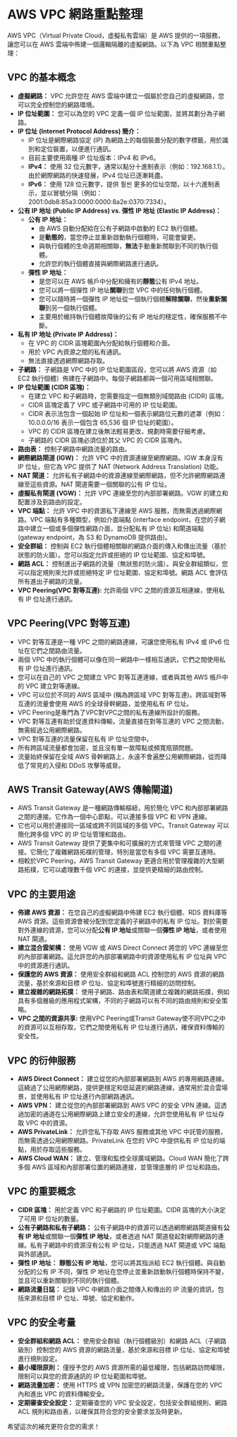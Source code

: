 # AWS VPC 網路重點整理

AWS VPC（Virtual Private Cloud，虛擬私有雲端）是 AWS 提供的一項服務，讓您可以在 AWS 雲端中佈建一個邏輯隔離的虛擬網路。以下為 VPC 相關重點整理：

## VPC 的基本概念

* **虛擬網路：** VPC 允許您在 AWS 雲端中建立一個屬於您自己的虛擬網路，您可以完全控制您的網路環境。
* **IP 位址範圍：** 您可以為您的 VPC 定義一個 IP 位址範圍，並將其劃分為子網路。
* **IP 位址 (Internet Protocol Address) 簡介：**
    * IP 位址是網際網路協定 (IP) 為網路上的每個裝置分配的數字標籤，用於識別和定位裝置，以便進行通訊。
    * 目前主要使用兩種 IP 位址版本：IPv4 和 IPv6。
    * **IPv4：** 使用 32 位元數字，通常以點分十進制表示（例如：192.168.1.1）。由於網際網路的快速發展，IPv4 位址已逐漸耗盡。
    * **IPv6：** 使用 128 位元數字，提供 훨씬 更多的位址空間，以十六進制表示，並以冒號分隔（例如：2001:0db8:85a3:0000:0000:8a2e:0370:7334）。
* **公有 IP 地址 (Public IP Address) vs. 彈性 IP 地址 (Elastic IP Address)：**
    * **公有 IP 地址：**
        * 由 AWS 自動分配給在公有子網路中啟動的 EC2 執行個體。
        * 是**動態的**，當您停止並重新啟動執行個體時，可能會變更。
        * 與執行個體的生命週期相關聯，**無法**手動重新關聯到不同的執行個體。
        * 允許您的執行個體直接與網際網路進行通訊。
    * **彈性 IP 地址：**
        * 是您可以在 AWS 帳戶中分配和擁有的**靜態**公有 IPv4 地址。
        * 您可以將一個彈性 IP 地址**關聯**到您 VPC 中的任何執行個體。
        * 您可以隨時將一個彈性 IP 地址從一個執行個體**解除關聯**，然後**重新關聯**到另一個執行個體。
        * 主要用於維持執行個體故障後的公有 IP 地址的穩定性，確保服務不中斷。
* **私有 IP 地址 (Private IP Address)：**
    * 在 VPC 的 CIDR 區塊範圍內分配給執行個體和介面。
    * 用於 VPC 內資源之間的私有通訊。
    * 無法直接透過網際網路存取。
* **子網路：** 子網路是 VPC 中的 IP 位址範圍區段，您可以將 AWS 資源（如 EC2 執行個體）佈建在子網路中。每個子網路都與一個可用區域相關聯。
* **IP 位址範圍 (CIDR 區塊)：**
    * 在建立 VPC 和子網路時，您需要指定一個無類別域間路由 (CIDR) 區塊。
    * CIDR 區塊定義了 VPC 或子網路中可用的 IP 位址範圍。
    * CIDR 表示法包含一個起始 IP 位址和一個表示網路位元數的遮罩（例如：10.0.0.0/16 表示一個包含 65,536 個 IP 位址的範圍）。
    * VPC 的 CIDR 區塊在建立後無法輕易更改，規劃時需要仔細考慮。
    * 子網路的 CIDR 區塊必須位於其父 VPC 的 CIDR 區塊內。
* **路由表：** 控制子網路中網路流量的路由。
* **網際網路閘道 (IGW)：** 允許 VPC 中的資源連線至網際網路。IGW 本身沒有 IP 位址，但它為 VPC 提供了 NAT (Network Address Translation) 功能。
* **NAT 閘道：** 允許私有子網路中的資源連線至網際網路，但不允許網際網路連線至這些資源。NAT 閘道需要一個關聯的公有 IP 位址。
* **虛擬私有閘道 (VGW)：** 允許 VPC 連線至您的內部部署網路。VGW 的建立和配置涉及到路由的設定。
* **VPC 端點：** 允許 VPC 中的資源私下連線至 AWS 服務，而無需透過網際網路。VPC 端點有多種類型，例如介面端點 (interface endpoint，在您的子網路中建立一個或多個彈性網路介面，並分配私有 IP 位址) 和閘道端點 (gateway endpoint，為 S3 和 DynamoDB 提供路由)。
* **安全群組：** 控制與 EC2 執行個體相關聯的網路介面的傳入和傳出流量（基於狀態的防火牆）。您可以指定允許或拒絕的 IP 位址範圍、協定和埠號。
* **網路 ACL：** 控制進出子網路的流量（無狀態的防火牆）。與安全群組類似，您可以指定規則來允許或拒絕特定 IP 位址範圍、協定和埠號。網路 ACL 會評估所有進出子網路的流量。
* **VPC Peering(VPC 對等互連):** 允許兩個 VPC 之間的資源互相連線，使用私有 IP 位址進行通訊。

## VPC Peering(VPC 對等互連)

* VPC 對等互連是一種 VPC 之間的網路連線，可讓您使用私有 IPv4 或 IPv6 位址在它們之間路由流量。
* 兩個 VPC 中的執行個體可以像在同一網路中一樣相互通訊，它們之間使用私有 IP 位址進行通訊。
* 您可以在自己的 VPC 之間建立 VPC 對等互連連線，或者與其他 AWS 帳戶中的 VPC 建立對等連線。
* VPC 可以位於不同的 AWS 區域中 (稱為跨區域 VPC 對等互連)。跨區域對等互連的流量會使用 AWS 的全球骨幹網路，並使用私有 IP 位址。
* VPC Peering是專門為了VPC對VPC之間的私有連線所設計的服務。
* VPC 對等互連有助於促進資料傳輸，流量直接在對等互連的 VPC 之間流動，無需經過公用網際網路。
* VPC 對等互連的流量保留在私有 IP 位址空間中。
* 所有跨區域流量都會加密，並且沒有單一故障點或頻寬瓶頸問題。
* 流量始終保留在全域 AWS 骨幹網路上，永遠不會遍歷公用網際網路，從而降低了常見的入侵和 DDoS 攻擊等威脅。

## AWS Transit Gateway(AWS 傳輸閘道)

* AWS Transit Gateway 是一種網路傳輸樞紐，用於簡化 VPC 和內部部署網路之間的連接。它作為一個中心節點，可以連接多個 VPC 和 VPN 連線。
* 它也可以用於連接同一區域或跨不同區域的多個 VPC。Transit Gateway 可以簡化跨多個 VPC 的 IP 位址管理和路由。
* AWS Transit Gateway 提供了更集中和可擴展的方式來管理 VPC 之間的連接。它簡化了複雜網路拓樸的管理，特別是當您有多個 VPC 需要互連時。
* 相較於VPC Peering，AWS Transit Gateway 更適合用於管理複雜的大型網路拓樸，它可以處理數千個 VPC 的連接，並提供更精細的路由控制。

## VPC 的主要用途

* **佈建 AWS 資源：** 在您自己的虛擬網路中佈建 EC2 執行個體、RDS 資料庫等 AWS 資源。這些資源會被分配到您定義的子網路中的私有 IP 位址。對於需要對外連線的資源，您可以分配**公有 IP 地址**或關聯一個**彈性 IP 地址**，或者使用 NAT 閘道。
* **建立混合雲架構：** 使用 VGW 或 AWS Direct Connect 將您的 VPC 連線至您的內部部署網路。這允許您的內部部署網路中的資源使用私有 IP 位址與 VPC 中的資源進行通訊。
* **保護您的 AWS 資源：** 使用安全群組和網路 ACL 控制您的 AWS 資源的網路流量，基於來源和目標 IP 位址、協定和埠號進行精細的訪問控制。
* **建立複雜的網路拓撲：** 使用子網路、路由表和閘道建立複雜的網路拓撲，例如具有多個層級的應用程式架構，不同的子網路可以有不同的路由規則和安全策略。
* **VPC 之間的資源共享:** 使用VPC Peering或Transit Gateway使不同VPC之中的資源可以互相存取，它們之間使用私有 IP 位址進行通訊，確保資料傳輸的安全性。

## VPC 的衍伸服務

* **AWS Direct Connect：** 建立從您的內部部署網路到 AWS 的專用網路連線。這繞過了公用網際網路，提供更穩定和低延遲的網路連線，通常用於混合雲場景，並使用私有 IP 位址進行內部網路通訊。
* **AWS VPN：** 建立從您的內部部署網路到 AWS VPC 的安全 VPN 連線。這透過加密的通道在公用網際網路上建立安全的連線，允許您使用私有 IP 位址存取 VPC 中的資源。
* **AWS PrivateLink：** 允許您私下存取 AWS 服務或其他 VPC 中託管的服務，而無需透過公用網際網路。PrivateLink 在您的 VPC 中提供私有 IP 位址的端點，用於存取這些服務。
* **AWS Cloud WAN：** 建立、管理和監控全球廣域網路。Cloud WAN 簡化了跨多個 AWS 區域和內部部署位置的網路連接，並管理底層的 IP 位址和路由。

## VPC 的重要概念

* **CIDR 區塊：** 用於定義 VPC 和子網路的 IP 位址範圍。CIDR 區塊的大小決定了可用 IP 位址的數量。
* **公有子網路和私有子網路：** 公有子網路中的資源可以透過網際網路閘道擁有**公有 IP 地址**或關聯一個**彈性 IP 地址**，或者透過 NAT 閘道發起對網際網路的連線。私有子網路中的資源沒有公有 IP 位址，只能透過 NAT 閘道或 VPC 端點與外部通訊。
* **彈性 IP 地址：** **靜態公有 IP 地址**，您可以將其指派給 EC2 執行個體。與自動分配的公有 IP 不同，彈性 IP 地址在您停止並重新啟動執行個體時保持不變，並且可以重新關聯到不同的執行個體。
* **網路流量日誌：** 記錄 VPC 中網路介面之間傳入和傳出的 IP 流量的資訊，包括來源和目標 IP 位址、埠號、協定和動作。

## VPC 的安全考量

* **安全群組和網路 ACL：** 使用安全群組（執行個體級別）和網路 ACL（子網路級別）控制您的 AWS 資源的網路流量，基於來源和目標 IP 位址、協定和埠號進行規則設定。
* **最小權限原則：** 僅授予您的 AWS 資源所需的最低權限，包括網路訪問權限，限制可以與您的資源通訊的 IP 位址範圍和埠號。
* **網路流量加密：** 使用 HTTPS 或 VPN 加密您的網路流量，保護在您的 VPC 內和進出 VPC 的資料傳輸安全。
* **定期審查安全設定：** 定期審查您的 VPC 安全設定，包括安全群組規則、網路 ACL 規則和路由表，以確保其符合您的安全要求並及時更新。

希望這次的補充更符合您的需求！
